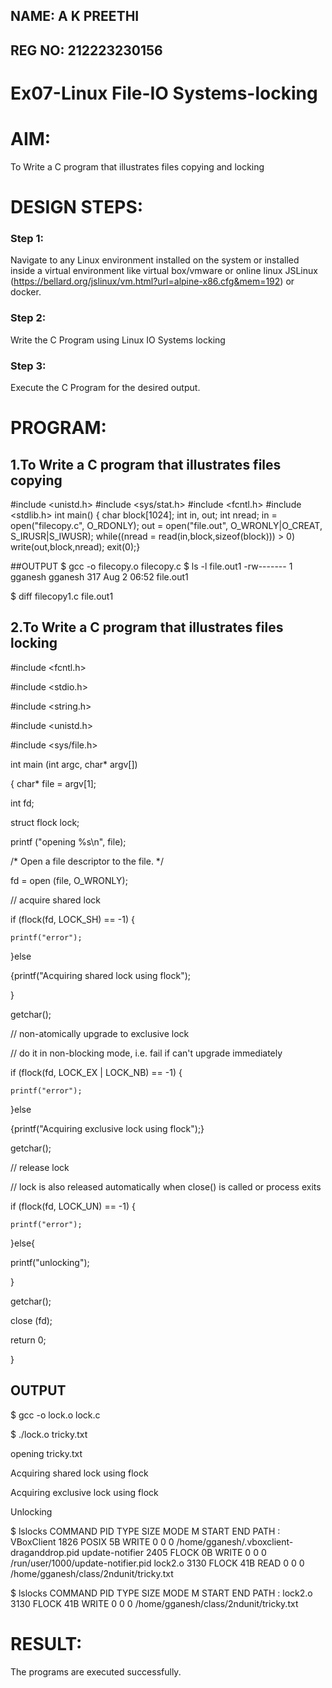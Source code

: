 ## NAME: A K PREETHI
## REG NO: 212223230156
# Ex07-Linux File-IO Systems-locking

# AIM:
To Write a C program that illustrates files copying and locking

# DESIGN STEPS:

### Step 1:

Navigate to any Linux environment installed on the system or installed inside a virtual environment like virtual box/vmware or online linux JSLinux (https://bellard.org/jslinux/vm.html?url=alpine-x86.cfg&mem=192) or docker.

### Step 2:

Write the C Program using Linux IO Systems locking

### Step 3:

Execute the C Program for the desired output. 

# PROGRAM:

## 1.To Write a C program that illustrates files copying 
#include <unistd.h>
#include <sys/stat.h>
#include <fcntl.h>
#include <stdlib.h>
int main()
{
char block[1024];
int in, out;
int nread;
in = open("filecopy.c", O_RDONLY);
out = open("file.out", O_WRONLY|O_CREAT, S_IRUSR|S_IWUSR);
while((nread = read(in,block,sizeof(block))) > 0)
write(out,block,nread);
exit(0);}

##OUTPUT
$ gcc -o filecopy.o filecopy.c
$ ls -l file.out1 
-rw------- 1 gganesh gganesh 317 Aug  2 06:52 file.out1

$ diff filecopy1.c file.out1




## 2.To Write a C program that illustrates files locking

#include <fcntl.h>

#include <stdio.h>

#include <string.h>

#include <unistd.h>

#include <sys/file.h>

int main (int argc, char* argv[])

{ char* file = argv[1];

 int fd;
 
 struct flock lock;
 
 printf ("opening %s\n", file);
 
 /* Open a file descriptor to the file. */
 
 fd = open (file, O_WRONLY);
 
// acquire shared lock

if (flock(fd, LOCK_SH) == -1) {

    printf("error");
    
}else

{printf("Acquiring shared lock using flock");

}

getchar();

// non-atomically upgrade to exclusive lock

// do it in non-blocking mode, i.e. fail if can't upgrade immediately

if (flock(fd, LOCK_EX | LOCK_NB) == -1) {

    printf("error");
    
}else

{printf("Acquiring exclusive lock using flock");}

getchar();

// release lock

// lock is also released automatically when close() is called or process exits

if (flock(fd, LOCK_UN) == -1) {

    printf("error");
    
}else{

printf("unlocking");

}

getchar();

close (fd);

return 0;

}

## OUTPUT
$ gcc -o lock.o lock.c

$ ./lock.o tricky.txt 

opening tricky.txt

Acquiring shared lock using flock

Acquiring exclusive lock using flock

Unlocking

$ lslocks 
COMMAND           PID  TYPE SIZE MODE  M START END PATH
:
VBoxClient       1826 POSIX   5B WRITE 0     0  0 /home/gganesh/.vboxclient-draganddrop.pid
update-notifier  2405 FLOCK   0B WRITE 0     0   0 /run/user/1000/update-notifier.pid
lock2.o          3130 FLOCK  41B READ  0     0   0 /home/gganesh/class/2ndunit/tricky.txt

$ lslocks 
COMMAND           PID  TYPE SIZE MODE  M START END PATH
:
lock2.o          3130 FLOCK  41B WRITE 0     0   0 /home/gganesh/class/2ndunit/tricky.txt




# RESULT:
The programs are executed successfully.








